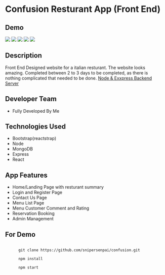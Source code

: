 <div>
  <h1>Confusion Resturant App (Front End)</h1>
  <div>
    <h2>Demo</h2>
    <img src="./demo/home.png" />
    <img src="./demo/menu.png" />
    <img src="./demo/login.png" />
    <img src="./demo/contactus.png" />
    <img src="./demo/detail.png" />
  </div>

  <section >
    <h2 >Description</h2>
    Front End Designed website for a italian resturant.
    The website looks amazing.
    Completed between 2 to 3 days to be completed, as there is nothing complicated that needed to be done.
    <a href="https://github.com/snipersenpai/conFusionServer.git">Node & Exxpress Backend Server</a>
  </section>
  <section >
    <h2 >Developer Team</h2>
    <ul >
      <li >
        Fully Developed By Me
      </li>
    </ul>
  </section>
  <section >
    <h2>Technologies Used</h2>
    <div >
      <ul >
        <li>
          Bootstrap(reactstrap)
        </li>
        <li>
          Node
        </li>
        <li>
          MongoDB
        </li>
        <li>
          Express
        </li>
        <li>
          React
        </li>
      </ul>
    </div>
  </section>
  <section class="col-12">
    <h2>App Features</h2>
    <div>
      <ul>
        <li>
          Home/Landing Page with resturant summary
        </li>
        <li>
          Login and Register Page
        </li>
        <li>
          Contact Us Page
        </li>
        <li>
          Menu List Page
        </li>
        <li>
          Menu Customer Comment and Rating
        </li>
        <li>
          Reservation Booking
        </li>
        <li>
          Admin Management
        </li>
      </ul>
    </div>
  </section>
  <section class="col-12">
    <h2>For Demo</h2>
    <code>
      git clone https://github.com/snipersenpai/confusion.git
    </code>
    <code>
      npm install
    </code>
    <code>
      npm start
    </code>
  </section>
</div>
